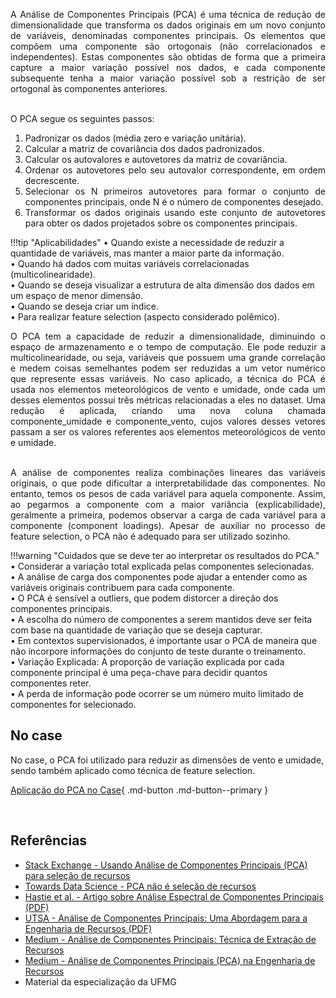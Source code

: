 <div style="text-align: justify">

A Análise de Componentes Principais (PCA) é uma técnica de redução de dimensionalidade que transforma os dados originais em um novo conjunto de variáveis, denominadas componentes principais. Os elementos que compõem uma componente são ortogonais (não correlacionados e independentes). Estas componentes são obtidas de forma que a primeira capture a maior variação possível nos dados, e cada componente subsequente tenha a maior variação possível sob a restrição de ser ortogonal às componentes anteriores.<br /><br />

O PCA segue os seguintes passos:<br />
1. Padronizar os dados (média zero e variação unitária).<br />
2. Calcular a matriz de covariância dos dados padronizados.<br />
3. Calcular os autovalores e autovetores da matriz de covariância.<br />
4. Ordenar os autovetores pelo seu autovalor correspondente, em ordem decrescente.<br />
5. Selecionar os N primeiros autovetores para formar o conjunto de componentes principais, onde N é o número de componentes desejado.<br />
6. Transformar os dados originais usando este conjunto de autovetores para obter os dados projetados sobre os componentes principais.<br />

</div>

!!!tip "Aplicabilidades"
    • Quando existe a necessidade de reduzir a quantidade de variáveis, mas manter a maior parte da informação.<br />
    • Quando há dados com muitas variáveis correlacionadas (multicolinearidade).<br />
    • Quando se deseja visualizar a estrutura de alta dimensão dos dados em um espaço de menor dimensão.<br />
    • Quando se deseja criar um índice.<br />
    • Para realizar feature selection (aspecto considerado polêmico).<br />

<div style="text-align: justify">

O PCA tem a capacidade de reduzir a dimensionalidade, diminuindo o espaço de armazenamento e o tempo de computação. Ele pode reduzir a multicolinearidade, ou seja, variáveis que possuem uma grande correlação e medem coisas semelhantes podem ser reduzidas a um vetor numérico que represente essas variáveis. No caso aplicado, a técnica do PCA é usada nos elementos meteorológicos de vento e umidade, onde cada um desses elementos possui três métricas relacionadas a eles no dataset. Uma redução é aplicada, criando uma nova coluna chamada componente_umidade e componente_vento, cujos valores desses vetores passam a ser os valores referentes aos elementos meteorológicos de vento e umidade.<br /><br />

A análise de componentes realiza combinações lineares das variáveis originais, o que pode dificultar a interpretabilidade das componentes. No entanto, temos os pesos de cada variável para aquela componente. Assim, ao pegarmos a componente com a maior variância (explicabilidade), geralmente a primeira, podemos observar a carga de cada variável para a componente (component loadings). Apesar de auxiliar no processo de feature selection, o PCA não é adequado para ser utilizado sozinho.<br />

</div>

!!!warning "Cuidados que se deve ter ao interpretar os resultados do PCA."
    • Considerar a variação total explicada pelas componentes selecionadas.<br />
    • A análise de carga dos componentes pode ajudar a entender como as variáveis originais contribuem para cada componente.<br />
    • O PCA é sensível a outliers, que podem distorcer a direção dos componentes principais.<br />
    • A escolha do número de componentes a serem mantidos deve ser feita com base na quantidade de variação que se deseja capturar.<br />
    • Em contextos supervisionados, é importante usar o PCA de maneira que não incorpore informações do conjunto de teste durante o treinamento.<br />
    • Variação Explicada: A proporção de variação explicada por cada componente principal é uma peça-chave para decidir quantos componentes reter.<br />
    • A perda de informação pode ocorrer se um número muito limitado de componentes for selecionado.<br />

## No case
No case, o PCA foi utilizado para reduzir as dimensões de vento e umidade, sendo também aplicado como técnica de feature selection.<br />

[Aplicação do PCA no Case](https://github.com/pedromateusalmeida/aviacao_brasileira/blob/main/scripts_v2/4_3_feature_selection.ipynb){ .md-button .md-button--primary }

&nbsp;&nbsp;&nbsp;&nbsp;&nbsp;&nbsp;&nbsp;&nbsp;&nbsp;&nbsp;

## Referências

- [Stack Exchange - Usando Análise de Componentes Principais (PCA) para seleção de recursos](https://stats.stackexchange.com/questions/27300/using-principal-component-analysis-pca-for-feature-selection)<br/>
- [Towards Data Science - PCA não é seleção de recursos](https://towardsdatascience.com/pca-is-not-feature-selection-3344fb764ae6)<br/>
- [Hastie et al. - Artigo sobre Análise Espectral de Componentes Principais (PDF)](https://hastie.su.domains/Papers/spc_jcgs.pdf)<br/>
- [UTSA - Análise de Componentes Principais: Uma Abordagem para a Engenharia de Recursos (PDF)](https://rrpress.utsa.edu/server/api/core/bitstreams/014f44f9-d16c-4000-95c2-dcb8e983c474/content)<br/>
- [Medium - Análise de Componentes Principais: Técnica de Extração de Recursos](https://medium.com/@mayureshrpalav/principal-component-analysis-feature-extraction-technique-3f480d7b9697)<br/>
- [Medium - Análise de Componentes Principais (PCA) na Engenharia de Recursos](https://medium.com/geekculture/principal-component-analysis-pca-in-feature-engineering-472afa39c27d)<br/>
- Material da especialização da UFMG <br/>

